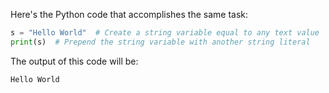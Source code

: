 Here's the Python code that accomplishes the same task:
```python
s = "Hello World"  # Create a string variable equal to any text value
print(s)  # Prepend the string variable with another string literal
```
The output of this code will be:
```
Hello World
```

